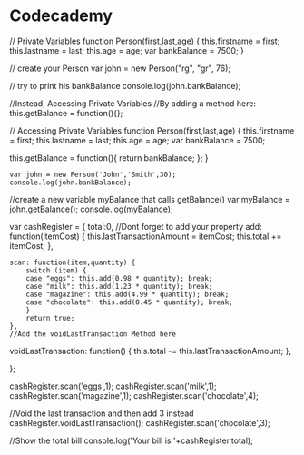 Codecademy
==========
// Private Variables
function Person(first,last,age) {
   this.firstname = first;
   this.lastname = last;
   this.age = age;
   var bankBalance = 7500;
}

// create your Person 
var john = new Person("rg", "gr", 76);

// try to print his bankBalance
console.log(john.bankBalance);

//Instead, Accessing Private Variables
//By adding a method here: this.getBalance = function(){};


// Accessing Private Variables
function Person(first,last,age) {
   this.firstname = first;
   this.lastname = last;
   this.age = age;
   var bankBalance = 7500;
   
   this.getBalance = function(){
       return bankBalance;
       };
    }
    
    var john = new Person('John','Smith',30);
    console.log(john.bankBalance);
    
//create a new variable myBalance that calls getBalance()
    var myBalance = john.getBalance();
    console.log(myBalance);
    


var cashRegister = {
    total:0,
    //Dont forget to add your property
    add: function(itemCost) {
        this.lastTransactionAmount = itemCost;
        this.total +=  itemCost;
    },
    
    
    
    
    scan: function(item,quantity) {
        switch (item) {
        case "eggs": this.add(0.98 * quantity); break;
        case "milk": this.add(1.23 * quantity); break;
        case "magazine": this.add(4.99 * quantity); break;
        case "chocolate": this.add(0.45 * quantity); break;
        }
        return true;
    },
    //Add the voidLastTransaction Method here
   voidLastTransaction: function() {
    this.total -= this.lastTransactionAmount;
},
    
};

cashRegister.scan('eggs',1);
cashRegister.scan('milk',1);
cashRegister.scan('magazine',1);
cashRegister.scan('chocolate',4);

//Void the last transaction and then add 3 instead
cashRegister.voidLastTransaction();
cashRegister.scan('chocolate',3);

//Show the total bill
console.log('Your bill is '+cashRegister.total);
